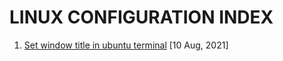 # LINUX CONFIGURATION INDEX

1. [Set window title in ubuntu terminal](./set-terminal-title.md) [10 Aug, 2021]
